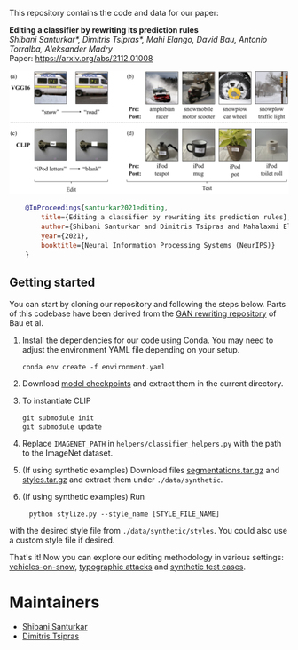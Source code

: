 This repository contains the code and data for our paper:

**Editing a classifier by rewriting its prediction rules** <br>
*Shibani Santurkar\*, Dimitris Tsipras\*, Mahi Elango, David Bau, Antonio Torralba, Aleksander Madry* <br>
Paper: https://arxiv.org/abs/2112.01008 <br>

![](edit_examples.png)

```bibtex
    @InProceedings{santurkar2021editing,
        title={Editing a classifier by rewriting its prediction rules},
        author={Shibani Santurkar and Dimitris Tsipras and Mahalaxmi Elango and David Bau and Antonio Torralba and Aleksander Madry},
        year={2021},
        booktitle={Neural Information Processing Systems (NeurIPS)}
    }
```

## Getting started
You can start by cloning our repository and following the steps below. Parts of this codebase have been derived from the [GAN rewriting
repository](https://github.com/davidbau/rewriting) of Bau et al. 

1. Install the dependencies for our code using Conda. You may need to adjust the environment YAML file depending on your setup.

    ```
    conda env create -f environment.yaml
    ```

2. Download [model checkpoints](https://github.com/MadryLab/EditingClassifiers/releases/download/v1/checkpoints.tar.gz) and extract them in the current directory.

3. To instantiate CLIP
    ```
    git submodule init
    git submodule update

    ```
    
4. Replace `IMAGENET_PATH` in `helpers/classifier_helpers.py` with the path to the ImageNet dataset.
 
5. (If using synthetic examples) Download files [segmentations.tar.gz](https://github.com/MadryLab/EditingClassifiers/releases/download/v1/segmentations.tar.gz) and [styles.tar.gz](https://github.com/MadryLab/EditingClassifiers/releases/download/v1/styles.tar.gz) and extract them under `./data/synthetic`.

6. (If using synthetic examples) Run 
```
     python stylize.py --style_name [STYLE_FILE_NAME]
```
with the desired style file from `./data/synthetic/styles`. You could also use a custom style file if desired.

That's it! Now you can explore our editing methodology in various settings: [vehicles-on-snow](https://github.com/MadryLab/EditingClassifiers/blob/master/vehicles_on_snow.ipynb), [typographic attacks](https://github.com/MadryLab/EditingClassifiers/blob/master/typographic_attacks.ipynb) and [synthetic test cases](https://github.com/MadryLab/EditingClassifiers/blob/master/synthetic_test_cases.ipynb).

# Maintainers

* [Shibani Santurkar](https://twitter.com/ShibaniSan)
* [Dimitris Tsipras](https://twitter.com/tsiprasd)
